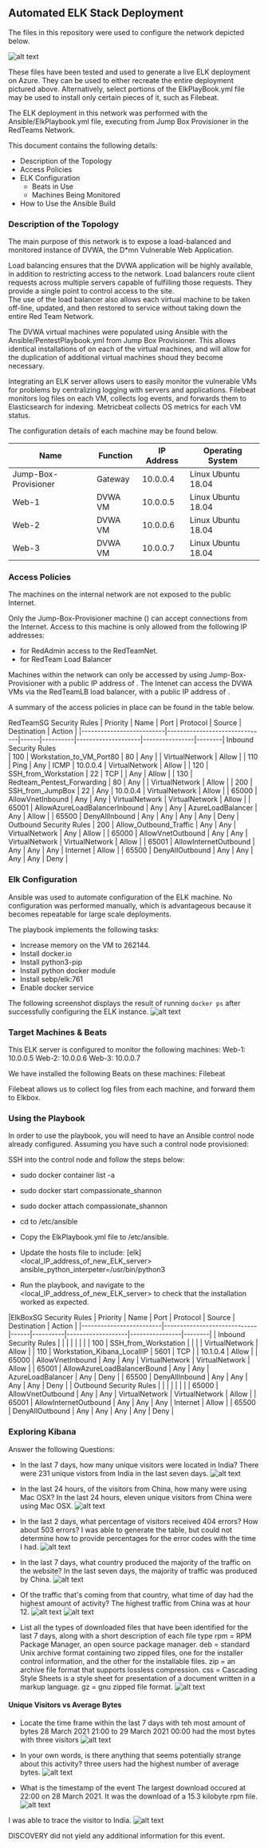 ## Automated ELK Stack Deployment

The files in this repository were used to configure the network depicted below.

![alt text](diagrams/ElkStackDeployment.png "ELK Stack Deployment")

These files have been tested and used to generate a live ELK deployment on Azure. They can be used to either recreate the entire deployment pictured above. Alternatively, select portions of the ElkPlayBook.yml file may be used to install only certain pieces of it, such as Filebeat.

The ELK deployment in this network was performed with the Ansible/ElkPlaybook.yml file, executing from Jump Box Provisioner in the RedTeams Network.

This document contains the following details:
- Description of the Topology
- Access Policies
- ELK Configuration
  - Beats in Use
  - Machines Being Monitored
- How to Use the Ansible Build


### Description of the Topology

The main purpose of this network is to expose a load-balanced and monitored instance of DVWA, the D*mn Vulnerable Web Application.

Load balancing ensures that the DVWA application will be highly available, in addition to restricting access to the network.
Load balancers route client requests across multiple servers capable of fulfilling those requests.  They provide a single point to control access to the site.  
The use of the load balancer also allows each virtual  machine to be taken off-line, updated, and then restored to service without taking down the entire Red Team Network.

The DVWA virtual machines were populated using Ansible with the Ansible/PentestPlaybook.yml from Jump Box Provisioner.  This allows identical installations of on each of the virtual machines, and 
will allow for the duplication of additional virtual machines shoud they become necessary.

Integrating an ELK server allows users to easily monitor the vulnerable VMs for problems by centralizing logging with servers and applications.
Filebeat monitors log files on each VM, collects log events, and forwards them to Elasticsearch for indexing.
Metricbeat collects OS metrics for each VM status.

The configuration details of each machine may be found below.

| Name                 | Function | IP Address | Operating System   |
|----------------------|----------|------------|--------------------|
| Jump-Box-Provisioner | Gateway  | 10.0.0.4   | Linux Ubuntu 18.04 |
| Web-1                | DVWA VM  | 10.0.0.5   | Linux Ubuntu 18.04 |
| Web-2                | DVWA VM  | 10.0.0.6   | Linux Ubuntu 18.04 |
| Web-3                | DVWA VM  | 10.0.0.7   | Linux Ubuntu 18.04 |
### Access Policies

The machines on the internal network are not exposed to the public Internet. 

Only the Jump-Box-Provisioner machine (<JumpBoxProvisionerIpAddress>) can accept connections from the Internet. Access to this machine is only allowed from the following IP addresses:
- <myIpAddress> for RedAdmin access to the RedTeamNet.
- <RedTeamLoadBalancerIpAddr> for RedTeam Load Balancer

Machines within the network can only be accessed by using Jump-Box-Provisioner with a public IP address of <JumpBoxProvisionerOpAddress>.
The Intenet can access the DVWA VMs via the RedTeamLB load balancer, with a public IP address of <RedTeamLoadBalancerIpAddr>.

A summary of the access policies in place can be found in the table below.

RedTeamSG Security Rules
| Priority                 | Name                          | Port | Protocol | Source             | Destination    | Action |
|--------------------------|-------------------------------|------|----------|--------------------|----------------|--------|
Inbound  Security Rules  
| 100                      | Workstation_to_VM_Port80      | 80   | Any      | <myIpAddress>      | VirtualNetwork | Allow  |
| 110                      | Ping                          | Any  | ICMP     | 10.0.0.4           | VirtualNetwork | Allow  |
| 120                      | SSH_from_Workstation          | 22   | TCP      | <myIpAddress>      | Any            | Allow  |
| 130                      | Redteam_Pentest_Forwarding    | 80   | Any      | <redTeamIpAddress> | VirtualNetwork | Allow  |
| 200                      | SSH_from_JumpBox              | 22   | Any      | 10.0.0.4           | VirtualNetwork | Allow  |
| 65000                    | AllowVnetInbound              | Any  | Any      | VirtualNetwork     | VirtualNetwork | Allow  |
| 65001                    | AllowAzureLoadBalancerInbound | Any  | Any      | AzureLoadBalancer  | Any            | Allow  |
| 65500                    | DenyAllInbound                | Any  | Any      | Any                | Any            | Deny   |
Outbound  Security Rules 
| 200                      | Allow_Outbound_Traffic        | Any  | Any      | VirtualNetwork     | Any            | Allow  |
| 65000                    | AllowVnetOutbound             | Any  | Any      | VirtualNetwork     | VirtualNetwork | Allow  |
| 65001                    | AllowInternetOutbound         | Any  | Any      | Any                | Internet       | Allow  |
| 65500                    | DenyAllOutbound               | Any  | Any      | Any                | Any            | Deny   |
### Elk Configuration

Ansible was used to automate configuration of the ELK machine. No configuration was performed manually, which is advantageous because it becomes repeatable for large scale deployments.

The playbook implements the following tasks:
- Increase memory on the VM to 262144.
- Install docker.io
- Install python3-pip
- Install python docker module
- Install sebp/elk:761
- Enable docker service

The following screenshot displays the result of running `docker ps` after successfully configuring the ELK instance.
![alt text](images/psShowingElkOnElkbox.PNG)

### Target Machines & Beats
This ELK server is configured to monitor the following machines:
Web-1: 10.0.0.5
Web-2: 10.0.0.6
Web-3: 10.0.0.7

We have installed the following Beats on these machines:
Filebeat

Filebeat allows us to collect log files from each machine, and forward them to Elkbox.

### Using the Playbook
In order to use the playbook, you will need to have an Ansible control node already configured. Assuming you have such a control node provisioned: 

SSH into the control node and follow the steps below:
- sudo docker container list -a
- sudo docker start compassionate_shannon
- sudo docker attach compassionate_shannon
- cd to /etc/ansible
- Copy the ElkPlaybook.yml file to /etc/ansible.
- Update the hosts file to include:
[elk]
<local_IP_address_of_new_ELK_server> ansible_python_interpeter=/usr/bin/python3

- Run the playbook, and navigate to the <local_IP_address_of_new_ELK_server> to check that the installation worked as expected.

|ElkBoxSG Security Rules
| Priority                | Name                        | Port | Protocol | Source            | Destination    | Action |
|-------------------------|-----------------------------|------|----------|-------------------|----------------|--------|
| Inbound Security Rules  |                             |      |          |                   |                |        |
| 100                     | SSH_from_Workstation        |      |          | <myIpAddress>     | VirtualNetwork | Allow  |
| 110                     | Workstation_Kibana_LocalIIP | 5601 | TCP      | <myIpAddress>     | 10.1.0.4       | Allow  |
| 65000                   | AllowVnetInbound            | Any  | Any      | VirtualNetwork    | VirtualNetwork | Allow  |
| 65001                   | AllowAzureLoadBalancerBound | Any  | Any      | AzureLoadBalancer | Any            | Deny   |
| 65500                   | DenyAllInbound              | Any  | Any      | Any               | Any            | Deny   |
| Outbound Security Rules |                             |      |          |                   |                |        |
| 65000                   | AllowVnetOutbound           | Any  | Any      | VirtualNetwork    | VirtualNetwork | Allow  |
| 65001                   | AllowInternetOutbound       | Any  | Any      | Any               | Internet       | Allow  |
| 65500                   | DenyAllOutbound             | Any  | Any      | Any               | Any            | Deny   |
### Exploring Kibana
Answer the following Questions:

- In the last 7 days, how many unique visitors were located in India?
There were 231 unique vistors from India in the last seven days.
![alt text](images/IndiaWebVisitors.png "Unique visitors from India in the last seven days.")


- In the last 24 hours, of the visitors from China, how many were using Mac OSX?
In the last 24 hours, eleven unique visitors from China were using Mac OSX.
![alt text](images/China24hOsx.PNG "Unique users of Mac OSX from China in the last twenty-four hours.")


- In the last 2 days, what percentage of visitors received 404 errors? How about 503 errors?
I was able to generate the table, but could not determine how to provide percentages for the error codes with the time I had.
![alt text](images/ResponseCode2Days.PNG "Repsponse codes for the last two days.")

- In the last 7 days, what country produced the majority of the traffic on the website?
In the last seven days, the majority of traffic was produced by China.
![alt text](images/TrafficLast7Days.PNG "Web traffic for last seven days showing majority is produced from China.")

- Of the traffic that's coming from that country, what time of day had the highest amount of activity?
The highest traffic from China was at hour 12.
![alt text](images/TrafficHeatmapByCountry.PNG "Heatmap by country.")
![alt text](images/TrafficHeatmapMaxVisits.PNG "Heatmap by country with drill down.")


- List all the types of downloaded files that have been identified for the last 7 days, along with a short description of each file type
rpm = RPM Package Manager, an open source package manager.
deb = standard Unix archive format containing two zipped files, one for the installer control information, and the other for the installable files.
zip = an archive file format that supports lossless compression.
css = Cascading Style Sheets is a style sheet for presentation of a document written in a markup language.
gz = gnu zipped file format.
![alt text](images/FileTypes7Days.PNG "File types for the last seven days.")


#### Unique Visitors vs Average Bytes
- Locate the time frame within the last 7 days with teh most amount of bytes
28 March 2021 21:00 to 29 March 2021 00:00 had the most bytes with three visitors
![alt text](images/EventAvgBytes.PNG "Unique Visitors vs Average Bytes.")

- In your own words, is there anything that seems potentially strange about this activity?
three users had the highest number of average bytes.
![alt text](images/EventZoom.PNG "Focus on 28 March 2021 21:00")

- What is the timestamp of the event
The largest download occured at 22:00 on 28 March 2021.  It was the download of a 15.3 kilobyte rpm file.
![alt text](images/EventZoomFirst.PNG "Focus on first event.")

I was able to trace the visitor to India.
![alt text](images/EventSourcIndia.PNG "India!")

DISCOVERY did not yield any additional information for this event.